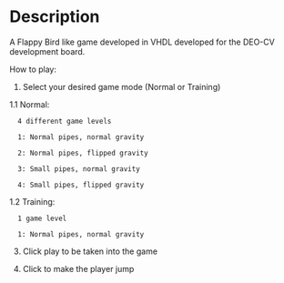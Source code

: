 # Description
A Flappy Bird like game developed in VHDL developed for the DEO-CV development board.

How to play:
1. Select your desired game mode (Normal or Training)

  1.1 Normal:
  
      4 different game levels
      
      1: Normal pipes, normal gravity
      
      2: Normal pipes, flipped gravity
      
      3: Small pipes, normal gravity
      
      4: Small pipes, flipped gravity
      
  1.2 Training:
  
      1 game level
      
      1: Normal pipes, normal gravity
      
3. Click play to be taken into the game

4. Click to make the player jump
